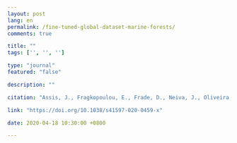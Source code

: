 ```yaml
---
layout: post
lang: en
permalink: /fine-tuned-global-dataset-marine-forests/
comments: true

title: ""
tags: ['', '', '']

type: "journal"
featured: "false"

description: ""

citation: "Assis, J., Fragkopoulou, E., Frade, D., Neiva, J., Oliveira, A., Abecasis, D., Faugeron, S., Serrão, E. A., Frade, D., Neiva, J., Oliveira, A., Abecasis, D., Faugeron, S., & Serrão, E. A. (2020). A fine-tuned global distribution dataset of marine forests. Scientific Data, 7(1), 1–9."

link: "https://doi.org/10.1038/s41597-020-0459-x"

date: 2020-04-18 10:30:00 +0800

---
```

